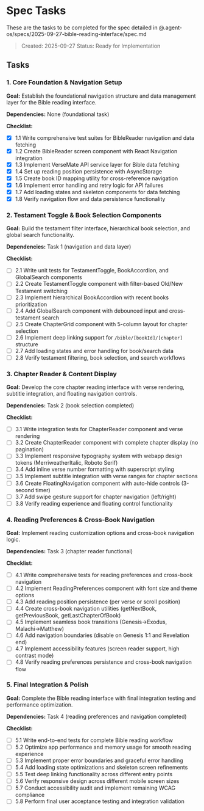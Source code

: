 # Spec Tasks

These are the tasks to be completed for the spec detailed in @.agent-os/specs/2025-09-27-bible-reading-interface/spec.md

> Created: 2025-09-27
> Status: Ready for Implementation

## Tasks

### 1. Core Foundation & Navigation Setup

**Goal:** Establish the foundational navigation structure and data management layer for the Bible reading interface.

**Dependencies:** None (foundational task)

**Checklist:**
- [x] 1.1 Write comprehensive test suites for BibleReader navigation and data fetching
- [x] 1.2 Create BibleReader screen component with React Navigation integration
- [x] 1.3 Implement VerseMate API service layer for Bible data fetching
- [x] 1.4 Set up reading position persistence with AsyncStorage
- [x] 1.5 Create book ID mapping utility for cross-reference navigation
- [x] 1.6 Implement error handling and retry logic for API failures
- [x] 1.7 Add loading states and skeleton components for data fetching
- [x] 1.8 Verify navigation flow and data persistence functionality

### 2. Testament Toggle & Book Selection Components

**Goal:** Build the testament filter interface, hierarchical book selection, and global search functionality.

**Dependencies:** Task 1 (navigation and data layer)

**Checklist:**
- [ ] 2.1 Write unit tests for TestamentToggle, BookAccordion, and GlobalSearch components
- [ ] 2.2 Create TestamentToggle component with filter-based Old/New Testament switching
- [ ] 2.3 Implement hierarchical BookAccordion with recent books prioritization
- [ ] 2.4 Add GlobalSearch component with debounced input and cross-testament search
- [ ] 2.5 Create ChapterGrid component with 5-column layout for chapter selection
- [ ] 2.6 Implement deep linking support for `/bible/[bookId]/[chapter]` structure
- [ ] 2.7 Add loading states and error handling for book/search data
- [ ] 2.8 Verify testament filtering, book selection, and search workflows

### 3. Chapter Reader & Content Display

**Goal:** Develop the core chapter reading interface with verse rendering, subtitle integration, and floating navigation controls.

**Dependencies:** Task 2 (book selection completed)

**Checklist:**
- [ ] 3.1 Write integration tests for ChapterReader component and verse rendering
- [ ] 3.2 Create ChapterReader component with complete chapter display (no pagination)
- [ ] 3.3 Implement responsive typography system with webapp design tokens (MerriweatherItalic, Roboto Serif)
- [ ] 3.4 Add inline verse number formatting with superscript styling
- [ ] 3.5 Implement subtitle integration with verse ranges for chapter sections
- [ ] 3.6 Create FloatingNavigation component with auto-hide controls (3-second timer)
- [ ] 3.7 Add swipe gesture support for chapter navigation (left/right)
- [ ] 3.8 Verify reading experience and floating control functionality

### 4. Reading Preferences & Cross-Book Navigation

**Goal:** Implement reading customization options and cross-book navigation logic.

**Dependencies:** Task 3 (chapter reader functional)

**Checklist:**
- [ ] 4.1 Write comprehensive tests for reading preferences and cross-book navigation
- [ ] 4.2 Implement ReadingPreferences component with font size and theme options
- [ ] 4.3 Add reading position persistence (per verse or scroll position)
- [ ] 4.4 Create cross-book navigation utilities (getNextBook, getPreviousBook, getLastChapterOfBook)
- [ ] 4.5 Implement seamless book transitions (Genesis→Exodus, Malachi→Matthew)
- [ ] 4.6 Add navigation boundaries (disable on Genesis 1:1 and Revelation end)
- [ ] 4.7 Implement accessibility features (screen reader support, high contrast mode)
- [ ] 4.8 Verify reading preferences persistence and cross-book navigation flow

### 5. Final Integration & Polish

**Goal:** Complete the Bible reading interface with final integration testing and performance optimization.

**Dependencies:** Task 4 (reading preferences and navigation completed)

**Checklist:**
- [ ] 5.1 Write end-to-end tests for complete Bible reading workflow
- [ ] 5.2 Optimize app performance and memory usage for smooth reading experience
- [ ] 5.3 Implement proper error boundaries and graceful error handling
- [ ] 5.4 Add loading state optimizations and skeleton screen refinements
- [ ] 5.5 Test deep linking functionality across different entry points
- [ ] 5.6 Verify responsive design across different mobile screen sizes
- [ ] 5.7 Conduct accessibility audit and implement remaining WCAG compliance
- [ ] 5.8 Perform final user acceptance testing and integration validation